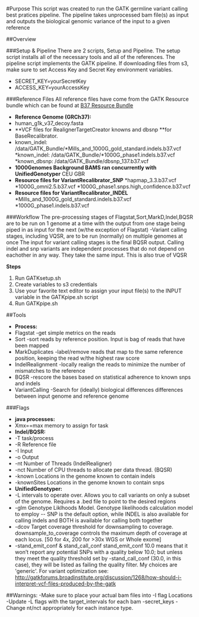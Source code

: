 #Purpose
This script was created to run the GATK germline variant calling best pratices pipeline. 
The pipeline takes unprocessed bam file(s) as input and outputs the biological genomic variance of the input to a given reference

##Overview

###Setup & Pipeline
There are 2 scripts, Setup and Pipeline. The setup script installs all of the necessary tools and all of the references. The pipeline script implements the GATK pipeline. If downloading files from s3, make sure to set Access Key and Secret Key environment variables.

* SECRET_KEY=yourSecretKey
* ACCESS_KEY=yourAccessKey

###Reference Files
All reference files have come from the GATK Resource bundle which can be found at [B37 Resource Bundle](ftp://ftp.broadinstitute.org/bundle/2.5/b37)

* **Reference Genome (GRCh37):**
* human_g1k_v37_decoy.fasta
* **VCF files for RealignerTargetCreator knowns and dbsnp **for BaseRecalibrator.
* known_indel: /data/GATK_Bundle/*Mills_and_1000G_gold_standard.indels.b37.vcf
*known_indel: /data/GATK_Bundle/*1000G_phase1.indels.b37.vcf
*known_dbsnp: /data/GATK_Bundle/dbsnp_137.b37.vcf
* **1000Genomes Background BAMS ran concurrently with UnifiedGenotyper**
CEU
GBR
* **Resource files for VariantRecalibrator_SNP**
*hapmap_3.3.b37.vcf
*1000G_omni2.5.b37.vcf
*1000G_phase1.snps.high_confidence.b37.vcf
* **Resource files for VariantRecalibrator_INDEL**
*Mills_and_1000G_gold_standard.indels.b37.vcf
*1000G_phase1.indels.b37.vcf

###Workflow
The pre-processing stages of Flagstat,Sort,MarkD,Indel,BQSR are to be run on 1 genome at a time
with the output from one stage being piped in as input for the next (w/the exception of Flagstat)
-Variant calling stages, including VQSR, are to be run (normally) on multiple genomes at once
The input for variant calling stages is the final BQSR output. Calling indel and snp variants are independent
processes that do not depend on eachother in any way. They take the same input. This is also true of VQSR

**Steps**

1. Run GATKsetup.sh
2. Create variables to s3 credentials
3. Use your favorite text editor to assign your input file(s) to the INPUT variable in the GATKpipe.sh script
4. Run GATKpipe.sh

##Tools
* **Process:**
* Flagstat -get simple metrics on the reads
* Sort -sort reads by reference position. Input is bag of reads that have been mapped
* MarkDuplicates -label/remove reads that map to the same reference position, keeping the read w/the highest raw score
* IndelRealignment -locally realign the reads to minimize the number of mismatches to the reference
* BQSR -rescore the bases based on statistical adherence to known snps and indels
* VariantCalling -Search for (ideally) biological differences differences between input genome and reference genome

###Flags
* **java processes:** 
* Xmx==max memory to assign for task
* **Indel/BQSR:** 
* -T task/process
* -R Reference file
* -I Input 
* -o Output 
* -nt Number of Threads (IndelRealigner)
* -nct Number of CPU threads to allocate per data thread. (BQSR)
* -known Locations in the genome known to contain indels
* -knownSites Locations in the genome known to contain snps
* **UnifiedGenotyper:**
* -L intervals to operate over. Allows you to call variants on only a subset of the genome. Requires a .bed file to point to the desired regions
* -glm Genotype Liklhoods Model. Genotype likelihoods calculation model to employ -- SNP is the default option, while INDEL is also available for calling indels and BOTH is available for calling both together
* -dcov Target coverage threshold for downsampling to coverage. downsample_to_coverage controls the maximum depth of coverage at each locus.
[50 for 4x, 200 for >30x WGS or Whole exome]
* -stand_emit_conf & stand_call_conf 
stand_emit_conf 10.0 means that it won’t report any potential SNPs with a quality below 10.0; 
but unless they meet the quality threshold set by -stand_call_conf (30.0, in this case), 
they will be listed as failing the quality filter. My choices are 'generic'. 
For variant optimization see: http://gatkforums.broadinstitute.org/discussion/1268/how-should-i-interpret-vcf-files-produced-by-the-gatk

##Warnings:
-Make sure to place your actual bam files into -I flag Locations
-Update -L flags with the target_intervals for each bam
-secret_keys
-Change nt/nct appropriately for each instance type. 
